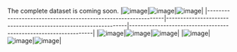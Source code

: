 The complete dataset is coming soon.
|![image](sample/19841_113.930418_22.5131257_180_25_1024_90.jpg)|![image](sample/20035_113.9085575_22.5153185_270_25_1024_90.jpg)|![image](sample/19851_113.9303099_22.51666726_180_25_1024_90.jpg)|
|---------------------------------------------------------------|----------------------------------------------------------------|-----------------------------------------------------------------|
|![image](sample/19834_113.9285666_22.5108674_180_25_1024_90.jpg)|![image](sample/19735_113.9259218_22.514167_0_25_1024_90.jpg)|![image](sample/19787_113.9245492_22.51456583_180_25_1024_90.jpg)|
|![image](sample/20118_113.9140177_22.53326439_270_25_1024_90.jpg)|![image](sample/20107_113.9142346_22.5298766_0_25_1024_90.jpg)|![image](sample/20103_113.914535_22.5286685_270_25_1024_90.jpg)|
